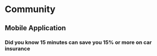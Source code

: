 # Community
## Mobile Application
### Did you know 15 minutes can save you 15% or more on car insurance

